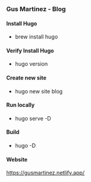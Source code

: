 ### Gus Martinez - Blog

#### Install Hugo
- brew install hugo

#### Verify Install Hugo
- hugo version 

#### Create new site
- hugo new site blog

#### Run locally
- hugo serve -D

#### Build
- hugo -D

#### Website
https://gusmartinez.netlify.app/

